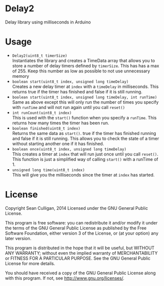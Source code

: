 Delay2
======

Delay library using milliseconds in Arduino

Usage
======
* ```Delay2(uint8_t timerSize)```  
Instantiates the library and creates a TimeData array that allows you to store a number of delay timers defined by ```timerSize```. This has has a max of 255. Keep this number as low as possible to not use unnecessary memory
* ```boolean start(uint8_t index, unsigned long timeDelay)```  
Creates a new delay timer at ```index``` with a ```timeDelay``` in milliseconds. This returns true if the timer has finished and false if it is still running.
* ```boolean start(uint8_t index, unsigned long timeDelay, int runTime)```  
Same as above except this will only run the number of times you specify with ```runTime``` and will not run again until you call ```reset()```
* ```int runCount(uint8_t index)```  
This is used with the ```start()``` function when you specify a ```runTime```. This returns how many times the timer has been run.
* ```boolean finished(uint8_t index)```  
Returns the same data as ```start()```. true if the timer has finished running and false if it is still running. This allows you to check the state of a timer without starting another one if it has finished.
* ```boolean once(uint8_t index, unsigned long timeDelay)```  
This creates a timer at ```index``` that will run just once until you call ```reset()```. This function is just a simplified way of calling ```start()``` with a runTime of 1.
* ```unsigned long time(uint8_t index)```  
This will give you the milliseconds since the timer at ```index``` has started.

License
======
Copyright Sean Culligan, 2014 Licensed under the GNU General Public License.  

This program is free software: you can redistribute it and/or modify
it under the terms of the GNU General Public License as published by
the Free Software Foundation, either version 3 of the License, or
(at your option) any later version.

This program is distributed in the hope that it will be useful,
but WITHOUT ANY WARRANTY; without even the implied warranty of
MERCHANTABILITY or FITNESS FOR A PARTICULAR PURPOSE.  See the
GNU General Public License for more details.

You should have received a copy of the GNU General Public License
along with this program.  If not, see <http://www.gnu.org/licenses/>.
